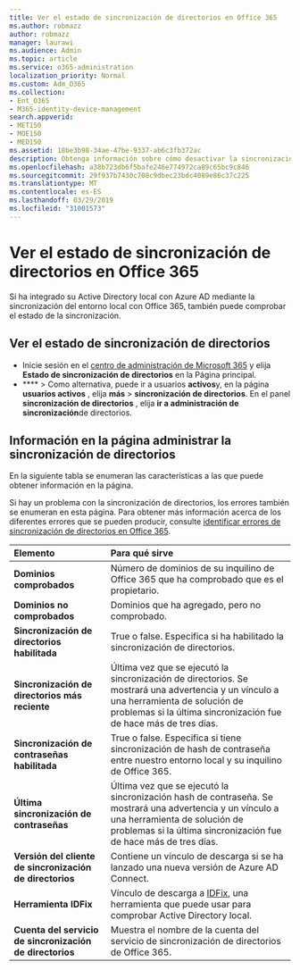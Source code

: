 ```yaml
---
title: Ver el estado de sincronización de directorios en Office 365
ms.author: robmazz
author: robmazz
manager: laurawi
ms.audience: Admin
ms.topic: article
ms.service: o365-administration
localization_priority: Normal
ms.custom: Adm_O365
ms.collection:
- Ent_O365
- M365-identity-device-management
search.appverid:
- MET150
- MOE150
- MED150
ms.assetid: 18be3b98-34ae-47be-9337-ab6c3fb372ac
description: Obtenga información sobre cómo desactivar la sincronización de directorios. También puede ver su estado.
ms.openlocfilehash: a38b723db6f5bafe246e774972ca89c65bc9c846
ms.sourcegitcommit: 29f937b7430c708c9dbec23bdc4089e86c37c225
ms.translationtype: MT
ms.contentlocale: es-ES
ms.lasthandoff: 03/29/2019
ms.locfileid: "31001573"
---
```

# <a name="view-directory-synchronization-status-in-office-365"></a>Ver el estado de sincronización de directorios en Office 365

Si ha integrado su Active Directory local con Azure AD mediante la sincronización del entorno local con Office 365, también puede comprobar el estado de la sincronización.
  
## <a name="view-directory-synchronization-status"></a>Ver el estado de sincronización de directorios

- Inicie sesión en el [centro de administración de Microsoft 365](https://admin.microsoft.com) y elija **Estado de sincronización de directorios** en la Página principal.
- **** \> Como alternativa, puede ir a usuarios **activos**y, en la página **usuarios activos** , elija **más** \> **sincronización de directorios**. En el panel **sincronización de directorios** , elija **ir a administración de sincronización**de directorios.

## <a name="information-on-the-manage-directory-synchronization-page"></a>Información en la página administrar la sincronización de directorios

En la siguiente tabla se enumeran las características a las que puede obtener información en la página.
  
Si hay un problema con la sincronización de directorios, los errores también se enumeran en esta página. Para obtener más información acerca de los diferentes errores que se pueden producir, consulte [identificar errores de sincronización de directorios en Office 365](identify-directory-synchronization-errors.md).
  
|**Elemento**|**Para qué sirve**|
|:-----|:-----|
|**Dominios comprobados** | Número de dominios de su inquilino de Office 365 que ha comprobado que es el propietario. |
|**Dominios no comprobados** | Dominios que ha agregado, pero no comprobado. |
|**Sincronización de directorios habilitada** |True o false. Especifica si ha habilitado la sincronización de directorios. |
|**Sincronización de directorios más reciente** | Última vez que se ejecutó la sincronización de directorios. Se mostrará una advertencia y un vínculo a una herramienta de solución de problemas si la última sincronización fue de hace más de tres días. |
|**Sincronización de contraseñas habilitada** | True o false. Especifica si tiene sincronización de hash de contraseña entre nuestro entorno local y su inquilino de Office 365. |
|**Última sincronización de contraseñas** | Última vez que se ejecutó la sincronización hash de contraseña. Se mostrará una advertencia y un vínculo a una herramienta de solución de problemas si la última sincronización fue de hace más de tres días. |
|**Versión del cliente de sincronización de directorios** | Contiene un vínculo de descarga si se ha lanzado una nueva versión de Azure AD Connect. |
|**Herramienta IDFix** | Vínculo de descarga a [IDFix](install-and-run-idfix.md), una herramienta que puede usar para comprobar Active Directory local. |
|**Cuenta del servicio de sincronización de directorios** | Muestra el nombre de la cuenta del servicio de sincronización de directorios de Office 365. |